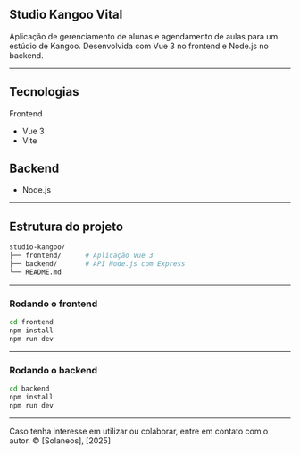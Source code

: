 ## Studio Kangoo Vital

Aplicação de gerenciamento de alunas e agendamento de aulas para um estúdio de Kangoo. Desenvolvida com Vue 3 no frontend e Node.js no backend.

---

## Tecnologias

Frontend
- Vue 3
- Vite

## Backend
- Node.js

---

## Estrutura do projeto

```bash
studio-kangoo/
├── frontend/      # Aplicação Vue 3
├── backend/       # API Node.js com Express
└── README.md
```

---


### Rodando o frontend

```bash
cd frontend
npm install
npm run dev
```

---

### Rodando o backend

```bash
cd backend
npm install
npm run dev
```

---

Caso tenha interesse em utilizar ou colaborar, entre em contato com o autor.
© [Solaneos], [2025]

